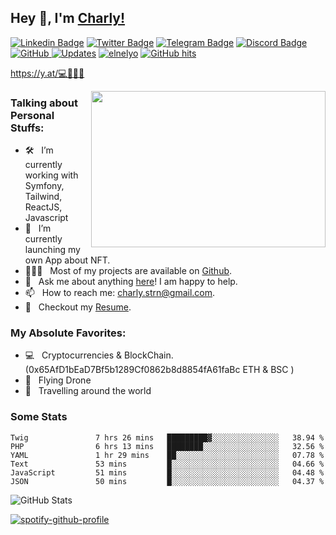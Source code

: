 ## Hey 👋, I'm [Charly!](https://github.com/ElNelyo/)

[![Linkedin Badge](https://img.shields.io/badge/-LinkedIn-0e76a8?style=flat-square&logo=Linkedin&logoColor=white)](https://linkedin.com/in/charlystern)
[![Twitter Badge](https://img.shields.io/badge/-Twitter-00acee?style=flat-square&logo=Twitter&logoColor=white)](https://twitter.com/ElNelyo)
[![Telegram Badge](https://img.shields.io/badge/-Telegram-0088cc?style=flat-square&logo=Telegram&logoColor=white)](https://t.me/nelyocry)
[![Discord Badge](https://img.shields.io/badge/-Nelyo6670-7289DA?style=flat-square&logo=Discord&logoColor=white)](https://discords.com/bio/p/nelyo)
<a href="https://github.com/elnelyo" target="_blank"><img alt="GitHub" src="https://img.shields.io/badge/-@elnelyo-181717?style=flat-square&logo=GitHub&logoColor=white"> 
     <a href="https://github.com/elnelyo?tab=followers" target="_blank"><img alt="Updates" src="https://img.shields.io/badge/--000000?style=flat-square&logo=RSS&logoColor=white"></a>
    <a href="https://github.com/elnelyo" target="_blank"><img alt="elnelyo" src="https://badges.pufler.dev/visits/elnelyo/elnelyo?logo=GitHub&label=visits&color=success&logoColor=white&style=flat-square"/></a>
    <!--<a href="https://github.com/alwinw" target="_blank"><img alt="profile hits" src="https://img.shields.io/jsdelivr/gh/hw/alwinw/alwinw?label=hits&style=flat-square"></a>-->
    <a href="https://github.com/elnelyo/profile" target="_blank"><img alt="GitHub hits" src="https://img.shields.io/github/last-commit/elnelyo/elnelyo?label=profile%20updated&style=flat-square"></a>

https://y.at/💻🦅🌵💎

<img align="right" height="250" width="375" alt="" src="./whale.gif" />

### Talking about Personal Stuffs:

- 🛠 &nbsp; I’m currently working with Symfony, Tailwind, ReactJS, Javascript
- 🚀 &nbsp; I’m currently launching my own App about NFT.
- 👨🏻‍💻 &nbsp; Most of my projects are available on [Github](https://github.com/ElNelyo).
- 💬 &nbsp; Ask me about anything [here](https://github.com/ElNelyo/ElNelyo/issues/new)! I am happy to help.
- 📫 &nbsp; How to reach me: charly.strn@gmail.com.
- 📝 &nbsp; Checkout my [Resume](https://github.com/ElNelyo/online-cv).

### My Absolute Favorites:

- 💻 &nbsp; Cryptocurrencies & BlockChain. (0x65AfD1bEaD7Bf5b1289Cf0862b8d8854fA61faBc ETH & BSC ) 
- 🤖 &nbsp; Flying Drone
- 🌆 &nbsp; Travelling around the world


### Some Stats
<!--START_SECTION:waka-->

```text
Twig               7 hrs 26 mins   █████████▓░░░░░░░░░░░░░░░   38.94 %
PHP                6 hrs 13 mins   ████████░░░░░░░░░░░░░░░░░   32.56 %
YAML               1 hr 29 mins    ██░░░░░░░░░░░░░░░░░░░░░░░   07.78 %
Text               53 mins         █░░░░░░░░░░░░░░░░░░░░░░░░   04.66 %
JavaScript         51 mins         █░░░░░░░░░░░░░░░░░░░░░░░░   04.48 %
JSON               50 mins         █░░░░░░░░░░░░░░░░░░░░░░░░   04.37 %
```

<!--END_SECTION:waka-->
  

<div>
    <img alt = "GitHub Stats" src="https://github-readme-stats.vercel.app/api?username=elnelyo&show_icons=true&hide=issues&icon_color=000000&hide_border=true&title_color=f314ff&text_color=555">

</div>


  [![spotify-github-profile](https://spotify-github-profile.vercel.app/api/view?uid=1117231267&cover_image=true&theme=default)](https://github.com/kittinan/spotify-github-profile)
  
